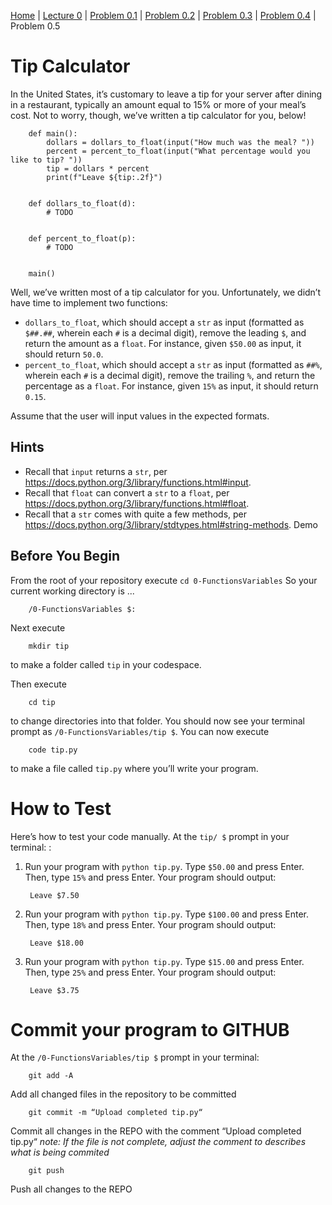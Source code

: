 [Home](../README.md) | [Lecture 0](0-FunctionsVariables.md) | [Problem 0.1](PROBLEM0.1.md) | [Problem 0.2](PROBLEM0.2.md) | [Problem 0.3](PROBLEM0.3.md) | [Problem 0.4](PROBLEM0.4.md) | Problem 0.5

# Tip Calculator

In the United States, it’s customary to leave a tip for your server after dining in a restaurant, typically an amount equal to 15% or more of your meal’s cost. Not to worry, though, we’ve written a tip calculator for you, below!

		def main():
			dollars = dollars_to_float(input("How much was the meal? "))
			percent = percent_to_float(input("What percentage would you like to tip? "))
			tip = dollars * percent
			print(f"Leave ${tip:.2f}")


		def dollars_to_float(d):
			# TODO


		def percent_to_float(p):
			# TODO


		main()

Well, we’ve written most of a tip calculator for you. Unfortunately, we didn’t have time to implement two functions:

- `dollars_to_float`, which should accept a `str` as input (formatted as `$##.##`, wherein each `#` is a decimal digit), remove the leading `$`, and return the amount as a `float`. For instance, given `$50.00` as input, it should return `50.0`.
- `percent_to_float`, which should accept a `str` as input (formatted as `##%`, wherein each `#` is a decimal digit), remove the trailing `%`, and return the percentage as a `float`. For instance, given `15%` as input, it should return `0.15`.

Assume that the user will input values in the expected formats.

## Hints

- Recall that `input` returns a `str`, per <https://docs.python.org/3/library/functions.html#input>.
- Recall that `float` can convert a `str` to a `float`, per <https://docs.python.org/3/library/functions.html#float>.
- Recall that a `str` comes with quite a few methods, per <https://docs.python.org/3/library/stdtypes.html#string-methods>.
Demo

## Before You Begin
From the root of your repository execute `cd 0-FunctionsVariables` So your current working directory is ...		

		/0-FunctionsVariables $:
Next execute

		mkdir tip
to make a folder called `tip` in your codespace.

Then execute

		cd tip
to change directories into that folder. You should now see your terminal prompt as `/0-FunctionsVariables/tip $`. You can now execute

		code tip.py
to make a file called `tip.py` where you’ll write your program.

# How to Test
Here’s how to test your code manually. At the `tip/ $` prompt in your terminal: :

1. Run your program with `python tip.py`. Type `$50.00` and press Enter. Then, type `15%` and press Enter. Your program should output: 

		Leave $7.50
2. Run your program with `python tip.py`. Type `$100.00` and press Enter. Then, type `18%` and press Enter. Your program should output: 

		Leave $18.00
3. Run your program with `python tip.py`. Type `$15.00` and press Enter. Then, type `25%` and press Enter. Your program should output: 

		Leave $3.75

# Commit your program to GITHUB
At the `/0-FunctionsVariables/tip $` prompt in your terminal:

		git add -A 
Add all changed files in the repository to be committed

		git commit -m “Upload completed tip.py“
Commit all changes in the REPO with the comment “Upload completed tip.py“
*note: If the file is not complete, adjust the comment to describes what is being commited*

		git push 
Push all changes to the REPO